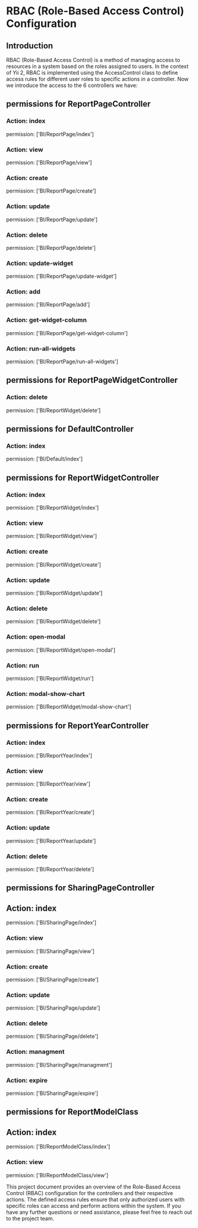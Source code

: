 # RBAC (Role-Based Access Control) Configuration

## Introduction

RBAC (Role-Based Access Control) is a method of managing access to resources in a system based on the roles assigned to
users. In the context of Yii 2, RBAC is implemented using the AccessControl class to define access rules for different
user roles to specific actions in a controller.
Now we introduce the access to the 6 controllers we have:

## permissions  for ReportPageController

### Action: index
permission: ['BI/ReportPage/index']
### Action: view
permission: ['BI/ReportPage/view']
### Action: create
permission: ['BI/ReportPage/create']
### Action: update
permission: ['BI/ReportPage/update']
### Action: delete
permission: ['BI/ReportPage/delete']
### Action: update-widget
permission: ['BI/ReportPage/update-widget']
### Action: add
permission: ['BI/ReportPage/add']
### Action: get-widget-column
permission: ['BI/ReportPage/get-widget-column']
### Action: run-all-widgets
permission: ['BI/ReportPage/run-all-widgets']


## permissions for ReportPageWidgetController
### Action: delete
permission: ['BI/ReportWidget/delete']


## permissions for DefaultController
### Action: index
permission: ['BI/Default/index']


## permissions for ReportWidgetController
### Action: index
permission: ['BI/ReportWidget/index']
### Action: view
permission: ['BI/ReportWidget/view']
### Action: create
permission: ['BI/ReportWidget/create']
### Action: update
permission: ['BI/ReportWidget/update']
### Action: delete
permission: ['BI/ReportWidget/delete']
### Action: open-modal
permission: ['BI/ReportWidget/open-modal']
### Action: run
permission: ['BI/ReportWidget/run']
### Action: modal-show-chart
permission: ['BI/ReportWidget/modal-show-chart']



## permissions for ReportYearController
### Action: index
permission: ['BI/ReportYear/index']
### Action: view
permission: ['BI/ReportYear/view']
### Action: create
permission: ['BI/ReportYear/create']
### Action: update
permission: ['BI/ReportYear/update']
### Action: delete
permission: ['BI/ReportYear/delete']



## permissions for SharingPageController
## Action: index
permission: ['BI/SharingPage/index']
### Action: view
permission: ['BI/SharingPage/view']
### Action: create
permission: ['BI/SharingPage/create']
### Action: update
permission: ['BI/SharingPage/update']
### Action: delete
permission: ['BI/SharingPage/delete']
### Action: managment
permission: ['BI/SharingPage/managment']
### Action: expire
permission: ['BI/SharingPage/expire']

## permissions for ReportModelClass
## Action: index
permission: ['BI/ReportModelClass/index']
### Action: view
permission: ['BI/ReportModelClass/view']

This project document provides an overview of the Role-Based Access Control (RBAC) configuration for the controllers and
their respective actions. The defined access rules ensure that only authorized users with specific roles can access and
perform actions within the system. If you have any further questions or need assistance, please feel free to reach out
to the project team.

